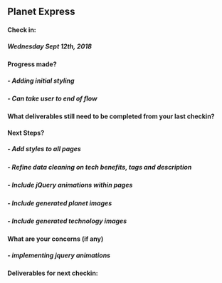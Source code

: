 ## Planet Express

#### Check in:
##### Wednesday Sept 12th, 2018

#### Progress made?
##### - Adding initial styling
##### - Can take user to end of flow

#### What deliverables still need to be completed from your last checkin?

#### Next Steps?
##### - Add styles to all pages
##### - Refine data cleaning on tech benefits, tags and description
##### - Include jQuery animations within pages
##### - Include generated planet images
##### - Include generated technology images

#### What are your concerns (if any)
##### - implementing jquery animations

#### Deliverables for next checkin:

